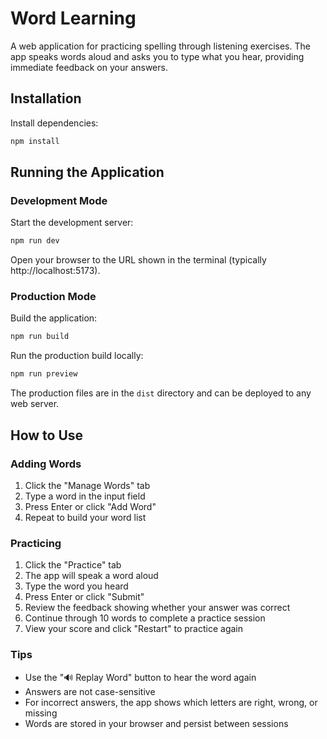 # Word Learning

A web application for practicing spelling through listening exercises. The app speaks words aloud and asks you to type what you hear, providing immediate feedback on your answers.

## Installation

Install dependencies:
```bash
npm install
```

## Running the Application

### Development Mode

Start the development server:
```bash
npm run dev
```

Open your browser to the URL shown in the terminal (typically http://localhost:5173).

### Production Mode

Build the application:
```bash
npm run build
```

Run the production build locally:
```bash
npm run preview
```

The production files are in the `dist` directory and can be deployed to any web server.

## How to Use

### Adding Words

1. Click the "Manage Words" tab
2. Type a word in the input field
3. Press Enter or click "Add Word"
4. Repeat to build your word list

### Practicing

1. Click the "Practice" tab
2. The app will speak a word aloud
3. Type the word you heard
4. Press Enter or click "Submit"
5. Review the feedback showing whether your answer was correct
6. Continue through 10 words to complete a practice session
7. View your score and click "Restart" to practice again

### Tips

- Use the "🔊 Replay Word" button to hear the word again
- Answers are not case-sensitive
- For incorrect answers, the app shows which letters are right, wrong, or missing
- Words are stored in your browser and persist between sessions
